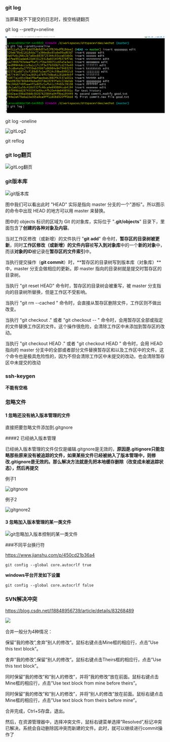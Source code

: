 ### git log

当屏幕放不下提交的日志时，按空格键翻页

git log   --pretty=oneline

![gitLog](./note\images\gitLog.png)

git log -oneline

![gitLog2](F:\workspace\idea\study\study\note\images\gitLog2.png)

git reflog





### git log翻页

![gitLog翻页](F:\workspace\idea\study\study\note\images\gitLog翻页.png)



### git版本库

![git版本库](F:\workspace\idea\study\study\note\images\git版本库.jpg)

图中我们可以看出此时 "HEAD" 实际是指向 master 分支的一个"游标"。所以图示的命令中出现 HEAD 的地方可以用 master 来替换。

图中的 objects 标识的区域为 Git 的对象库，实际位于 "**.git/objects**" 目录下，里面包含了**创建的各种对象及内容**。

当对工作区修改（或新增）的文件执行 "**git add**" 命令时，**暂存区的目录树被更新**，同时**工作区修改（或新增）的文件内容**被**写入到对象库**中的一个**新的对象**中，而该**对象的ID**被记录在**暂存区的文件索引**中。

当执行提交操作（**git commit**）时，**暂存区的目录树写到版本库（对象库）**中，master 分支会做相应的更新。即 master 指向的目录树就是提交时暂存区的目录树。

当执行 "git reset HEAD" 命令时，暂存区的目录树会被重写，被 master 分支指向的目录树所替换，但是工作区不受影响。

当执行 "git rm --cached <file>" 命令时，会直接从暂存区删除文件，工作区则不做出改变。

当执行 "git checkout ." 或者 "git checkout -- <file>" 命令时，会用暂存区全部或指定的文件替换工作区的文件。这个操作很危险，会清除工作区中未添加到暂存区的改动。

当执行 "git checkout HEAD ." 或者 "git checkout HEAD <file>" 命令时，会用 HEAD 指向的 master 分支中的全部或者部分文件替换暂存区和以及工作区中的文件。这个命令也是极具危险性的，因为不但会清除工作区中未提交的改动，也会清除暂存区中未提交的改动

### ssh-keygen

**不能有空格**

### 忽略文件

#### 1 忽略还没有纳入版本管理的文件

直接把要忽略文件添加到.gitgnore

####2 已经纳入版本管理

已经纳入版本管理的文件仅仅是编辑.gitgnore是无效的，**原因是.gitignore只能忽略那些原来没有被追踪的文件，如果某些文件已经被纳入了版本管理中，则修改.gitignore是无效的。那么解决方法就是先把本地缓存删除（改变成未被追踪状态），然后再提交**

例子1

![gitgnore](D:\resources\study\note\images\gitgnore.png)

例子2 

![gitgnore2](D:\resources\study\note\images\gitgnore2.png)



#### 3 忽略加入版本管理的某一类文件

![git忽略加入版本控制的某一类文件](D:\resources\study\note\images\git忽略加入版本控制的某一类文件.png)

###不同平台换行符

https://www.jianshu.com/p/450cd21b36a4

```shell
git config --global core.autocrlf true
```



**windows平台开发如下设置**

```shell
git config --global core.autocrlf false
```



### SVN解决冲突

https://blog.csdn.net/l18848956739/article/details/83268489

![](D:\note\note\images\SVNconflict.png)

合并一般分为4种情况：

保留”我的修改”,舍弃”别人的修改”。鼠标右键点击Mine框的相应行，点击”Use this text block”。

舍弃”我的修改”,保留”别人的修改”。鼠标右键点击Theirs框的相应行，点击”Use this text block”。

同时保留”我的修改”和”别人的修改”，并将”我的修改”放在前面。鼠标右键点击Mine框的相应行，点击”Use text block from mine before theirs”。

同时保留”我的修改”和”别人的修改”，并将”别人的修改”放在前面。鼠标右键点击Mine框的相应行，点击”Use text block from theirs before mine”。

合并完成，Ctrl+S存盘，退出。

然后，在资源管理器中，选择冲突文件，鼠标右键菜单选择”Resolved”,标记冲突已解决。系统会自动删除因冲突而新建的文件。此时，就可以继续进行commit操作了